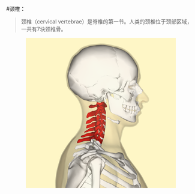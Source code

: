 
#颈椎：   
> 颈椎（cervical vertebrae）是脊椎的第一节。人类的颈椎位于颈部区域，一共有7块颈椎骨。  
<p align="center">
  <img width="400" height="400" src="./Cervical_vertebrae_lateral.png">
</p>
